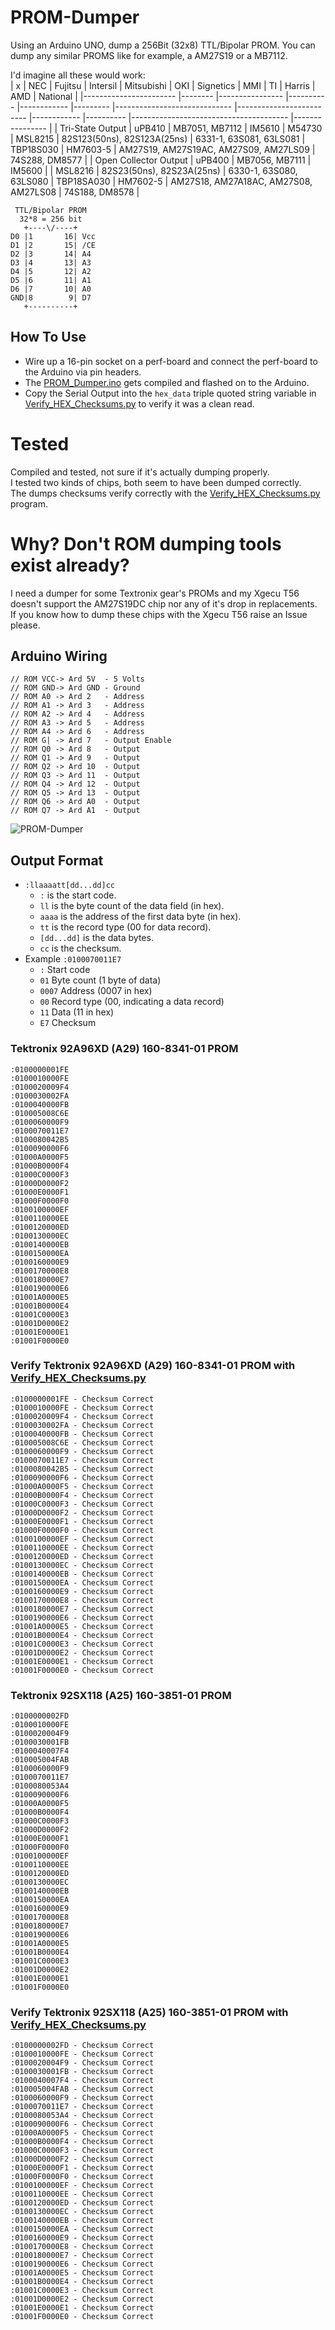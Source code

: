 # PROM-Dumper
Using an Arduino UNO, dump a 256Bit (32x8) TTL/Bipolar PROM.
You can dump any similar PROMS like for example, a AM27S19 or a MB7112. 

I'd imagine all these would work:  
| x                     	| NEC    	| Fujitsu        	| Intersil 	| Mitsubishi 	| OKI     	| Signetics                   	| MMI                     	| TI         	| Harris   	| AMD                                   	| National       	|
|-----------------------	|--------	|----------------	|----------	|------------	|---------	|-----------------------------	|-------------------------	|------------	|----------	|---------------------------------------	|----------------	|
| Tri-State Output      	| uPB410 	| MB7051, MB7112 	| IM5610   	| M54730     	| MSL8215 	| 82S123(50ns), 82S123A(25ns) 	| 6331-1, 63S081, 63LS081 	| TBP18S030  	| HM7603-5 	| AM27S19, AM27S19AC, AM27S09, AM27LS09 	| 74S288, DM8577 	|
| Open Collector Output 	| uPB400 	| MB7056, MB7111 	| IM5600   	|            	| MSL8216 	| 82S23(50ns), 82S23A(25ns)   	| 6330-1, 63S080, 63LS080 	| TBP18SA030 	| HM7602-5 	| AM27S18, AM27A18AC, AM27S08, AM27LS08 	| 74S188, DM8578 	|

```
 TTL/Bipolar PROM
  32*8 = 256 bit  
   +----\/----+  
D0 |1       16| Vcc  
D1 |2       15| /CE  
D2 |3       14| A4  
D3 |4       13| A3  
D4 |5       12| A2  
D5 |6       11| A1  
D6 |7       10| A0  
GND|8        9| D7  
   +----------+  
```

## How To Use
- Wire up a 16-pin socket on a perf-board and connect the perf-board to the Arduino via pin headers.
- The [PROM_Dumper.ino](PROM_Dumper.ino) gets compiled and flashed on to the Arduino.  
- Copy the Serial Output into the `hex_data` triple quoted string variable in [Verify_HEX_Checksums.py](Verify_HEX_Checksums.py) to verify it was a clean read.

# Tested
Compiled and tested, not sure if it's actually dumping properly.  
I tested two kinds of chips, both seem to have been dumped correctly.  
The dumps checksums verify correctly with the [Verify_HEX_Checksums.py](Verify_HEX_Checksums.py) program.

# Why? Don't ROM dumping tools exist already? 
I need a dumper for some Textronix gear's PROMs and my Xgecu T56 doesn't support the AM27S19DC chip nor any of it's drop in replacements.  
If you know how to dump these chips with the Xgecu T56 raise an Issue please.

## Arduino Wiring
```
// ROM VCC-> Ard 5V  - 5 Volts
// ROM GND-> Ard GND - Ground
// ROM A0 -> Ard 2   - Address
// ROM A1 -> Ard 3   - Address
// ROM A2 -> Ard 4   - Address
// ROM A3 -> Ard 5   - Address
// ROM A4 -> Ard 6   - Address
// ROM G| -> Ard 7   - Output Enable
// ROM Q0 -> Ard 8   - Output
// ROM Q1 -> Ard 9   - Output
// ROM Q2 -> Ard 10  - Output
// ROM Q3 -> Ard 11  - Output
// ROM Q4 -> Ard 12  - Output
// ROM Q5 -> Ard 13  - Output
// ROM Q6 -> Ard A0  - Output
// ROM Q7 -> Ard A1  - Output
```
![PROM-Dumper](https://github.com/SaxonRah/PROM-Dumper/blob/main/PROM-Dumper.png?raw=true)

## Output Format
- `:llaaaatt[dd...dd]cc`
  - `:` is the start code.
  - `ll` is the byte count of the data field (in hex).
  - `aaaa` is the address of the first data byte (in hex).
  - `tt` is the record type (00 for data record).
  - `[dd...dd]` is the data bytes.
  - `cc` is the checksum.
- Example `:0100070011E7` 
  - `:` Start code
  - `01` Byte count (1 byte of data)
  - `0007` Address (0007 in hex)
  - `00` Record type (00, indicating a data record)
  - `11` Data (11 in hex)
  - `E7` Checksum

### Tektronix 92A96XD (A29) 160-8341-01 PROM
```
:0100000001FE
:0100010000FE
:0100020009F4
:0100030002FA
:0100040000FB
:010005008C6E
:0100060000F9
:0100070011E7
:0100080042B5
:0100090000F6
:01000A0000F5
:01000B0000F4
:01000C0000F3
:01000D0000F2
:01000E0000F1
:01000F0000F0
:0100100000EF
:0100110000EE
:0100120000ED
:0100130000EC
:0100140000EB
:0100150000EA
:0100160000E9
:0100170000E8
:0100180000E7
:0100190000E6
:01001A0000E5
:01001B0000E4
:01001C0000E3
:01001D0000E2
:01001E0000E1
:01001F0000E0
```

### Verify Tektronix 92A96XD (A29) 160-8341-01 PROM with [Verify_HEX_Checksums.py](Verify_HEX_Checksums.py)
```
:0100000001FE - Checksum Correct
:0100010000FE - Checksum Correct
:0100020009F4 - Checksum Correct
:0100030002FA - Checksum Correct
:0100040000FB - Checksum Correct
:010005008C6E - Checksum Correct
:0100060000F9 - Checksum Correct
:0100070011E7 - Checksum Correct
:0100080042B5 - Checksum Correct
:0100090000F6 - Checksum Correct
:01000A0000F5 - Checksum Correct
:01000B0000F4 - Checksum Correct
:01000C0000F3 - Checksum Correct
:01000D0000F2 - Checksum Correct
:01000E0000F1 - Checksum Correct
:01000F0000F0 - Checksum Correct
:0100100000EF - Checksum Correct
:0100110000EE - Checksum Correct
:0100120000ED - Checksum Correct
:0100130000EC - Checksum Correct
:0100140000EB - Checksum Correct
:0100150000EA - Checksum Correct
:0100160000E9 - Checksum Correct
:0100170000E8 - Checksum Correct
:0100180000E7 - Checksum Correct
:0100190000E6 - Checksum Correct
:01001A0000E5 - Checksum Correct
:01001B0000E4 - Checksum Correct
:01001C0000E3 - Checksum Correct
:01001D0000E2 - Checksum Correct
:01001E0000E1 - Checksum Correct
:01001F0000E0 - Checksum Correct
```

### Tektronix 92SX118 (A25) 160-3851-01 PROM
```
:0100000002FD
:0100010000FE
:0100020004F9
:0100030001FB
:0100040007F4
:010005004FAB
:0100060000F9
:0100070011E7
:0100080053A4
:0100090000F6
:01000A0000F5
:01000B0000F4
:01000C0000F3
:01000D0000F2
:01000E0000F1
:01000F0000F0
:0100100000EF
:0100110000EE
:0100120000ED
:0100130000EC
:0100140000EB
:0100150000EA
:0100160000E9
:0100170000E8
:0100180000E7
:0100190000E6
:01001A0000E5
:01001B0000E4
:01001C0000E3
:01001D0000E2
:01001E0000E1
:01001F0000E0
```

### Verify Tektronix 92SX118 (A25) 160-3851-01 PROM with [Verify_HEX_Checksums.py](Verify_HEX_Checksums.py)
```
:0100000002FD - Checksum Correct
:0100010000FE - Checksum Correct
:0100020004F9 - Checksum Correct
:0100030001FB - Checksum Correct
:0100040007F4 - Checksum Correct
:010005004FAB - Checksum Correct
:0100060000F9 - Checksum Correct
:0100070011E7 - Checksum Correct
:0100080053A4 - Checksum Correct
:0100090000F6 - Checksum Correct
:01000A0000F5 - Checksum Correct
:01000B0000F4 - Checksum Correct
:01000C0000F3 - Checksum Correct
:01000D0000F2 - Checksum Correct
:01000E0000F1 - Checksum Correct
:01000F0000F0 - Checksum Correct
:0100100000EF - Checksum Correct
:0100110000EE - Checksum Correct
:0100120000ED - Checksum Correct
:0100130000EC - Checksum Correct
:0100140000EB - Checksum Correct
:0100150000EA - Checksum Correct
:0100160000E9 - Checksum Correct
:0100170000E8 - Checksum Correct
:0100180000E7 - Checksum Correct
:0100190000E6 - Checksum Correct
:01001A0000E5 - Checksum Correct
:01001B0000E4 - Checksum Correct
:01001C0000E3 - Checksum Correct
:01001D0000E2 - Checksum Correct
:01001E0000E1 - Checksum Correct
:01001F0000E0 - Checksum Correct
```
